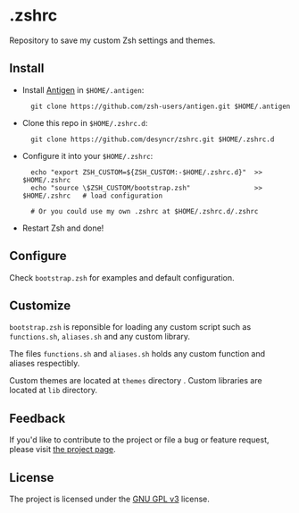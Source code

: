 # .zshrc

Repository to save my custom Zsh settings and themes.

## Install

* Install [Antigen](https://github.com/zsh-users/antigen) in `$HOME/.antigen`:

        git clone https://github.com/zsh-users/antigen.git $HOME/.antigen

* Clone this repo in `$HOME/.zshrc.d`:

        git clone https://github.com/desyncr/zshrc.git $HOME/.zshrc.d

* Configure it into your `$HOME/.zshrc`:

        echo "export ZSH_CUSTOM=${ZSH_CUSTOM:-$HOME/.zshrc.d}"  >> $HOME/.zshrc
        echo "source \$ZSH_CUSTOM/bootstrap.zsh"                >> $HOME/.zshrc   # load configuration

        # Or you could use my own .zshrc at $HOME/.zshrc.d/.zshrc

* Restart Zsh and done!


## Configure

Check ``bootstrap.zsh`` for examples and default configuration.


## Customize

``bootstrap.zsh`` is reponsible for loading any custom script such as ``functions.sh``,
``aliases.sh`` and any custom library.

The files ``functions.sh`` and ``aliases.sh`` holds any custom function and aliases
respectibly.

Custom themes are located at ``themes`` directory . Custom libraries are located at ``lib``
directory.


## Feedback

If you'd like to contribute to the project or file a bug or feature request, please visit
[the project page][1].


## License

The project is licensed under the [GNU GPL v3][2] license.

  [1]: https://github.com/desyncr/zshrc/
  [2]: http://www.gnu.org/licenses/gpl.html

